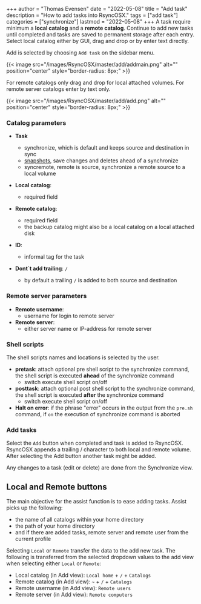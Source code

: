 +++
author = "Thomas Evensen"
date = "2022-05-08"
title =  "Add task"
description = "How to add tasks into RsyncOSX."
tags = ["add task"]
categories = ["synchronize"]
lastmod = "2022-05-08"
+++
A task require minimum a **local catalog** and a **remote catalog**. Continue to add new tasks until completed and tasks are saved to permanent storage after each entry. Select local catalog either by GUI, drag and drop or by enter text directly.

Add is selected by choosing `Add task` on the sidebar menu.

{{< image src="/images/RsyncOSX/master/add/addmain.png" alt="" position="center" style="border-radius: 8px;" >}}

For remote catalogs only drag and drop for local attached volumes. For remote server catalogs enter by text only.

{{< image src="/images/RsyncOSX/master/add/add.png" alt="" position="center" style="border-radius: 8px;" >}}

### Catalog parameters
- **Task**
  - synchronize, which is default and keeps source and destination in sync
  - [snapshots](/post/snapshots/), save changes and deletes ahead of a synchronize
  - syncremote, remote is source, synchronize a remote source to a local volume

- **Local catalog**:
  - required field
- **Remote catalog**:
  - required field
  - the backup catalog might also be a local catalog on a local attached disk

- **ID**:
  - informal tag for the task

- **Dont´t add trailing**: `/`
  - by default a trailing `/` is added to both source and destination

### Remote server parameters
- **Remote username**:
  - username for login to remote server
- **Remote server**:
  - either server name or IP-address for remote server

### Shell scripts

The shell scripts names and locations is selected by the user.

- **pretask**: attach optional pre shell script to the synchronize command, the shell script is executed **ahead** of the synchronize command
  - switch execute shell script on/off
- **posttask**: attach optional post shell script to the synchronize command, the shell script is executed **after** the synchronize command
  - switch execute shell script on/off
- **Halt on error**: if the phrase "error" occurs in the output from the `pre.sh` command, if `on` the execution of synchronize command is aborted

### Add tasks

Select the `Add` button when completed and task is added to RsyncOSX. RsyncOSX appends a trailing / character to both local and remote volume. After selecting the Add button another task might be added.

Any changes to a task (edit or delete) are done from the Synchronize view.

## Local and Remote buttons

The main objective for the assist function is to ease adding tasks. Assist picks up the following:

- the name of all catalogs within your home directory
- the path of your home directory
- and if there are added tasks, remote server and remote user from the current profile

Selecting `Local` or `Remote` transfer the data to the add new task. The following is transferred from the selected dropdown values to the add view when selecting either `Local` or `Remote`:

- Local catalog (in Add view): `Local home`  + `/` + `Catalogs`
- Remote catalog (in Add view): `~`  + `/` + `Catalogs`
- Remote username (in Add view): `Remote users`
- Remote server (in Add view): `Remote computers`
